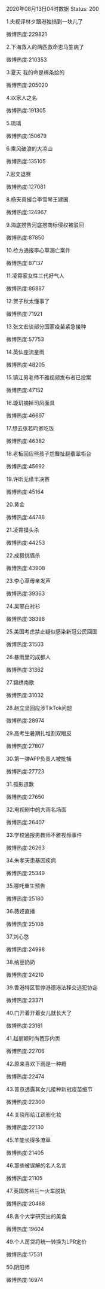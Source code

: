 2020年08月13日04时数据
Status: 200

1.央视评林夕跟港独搞到一块儿了

微博热度:229821

2.下海救人的两匹救命恩马生病了

微博热度:210353

3.夏天 我的命是棉条给的

微博热度:205020

4.以家人之名

微博热度:191305

5.琉璃

微博热度:150679

6.乘风破浪的大凉山

微博热度:135105

7.思文退赛

微博热度:127081

8.杨天真撮合李雪琴王建国

微博热度:124967

9.海底捞告河底捞商标侵权被驳回

微博热度:87850

10.检方通报李心草溺亡案件

微博热度:87137

11.凌霄家女性三代好气人

微博热度:86887

12.贺子秋太懂事了

微博热度:71921

13.张文宏谈部分国家疫苗紧急接种

微博热度:57753

14.英仙座流星雨

微博热度:48205

15.镇江男老师不雅视频发布者已投案

微博热度:47152

16.璇玑摘掉司凤面具

微博热度:46697

17.想去张若昀家吃饭

微博热度:46382

18.老板回应熊孩子尬舞扯翻翡翠柜台

微博热度:45692

19.许昕无缘半决赛

微博热度:45164

20.黄金

微博热度:44788

21.凌霄摸头杀

微博热度:44253

22.成毅挑眉杀

微博热度:43908

23.李心草母亲发声

微博热度:39363

24.吴邪白衬衫

微博热度:38398

25.美国考虑禁止疑似感染新冠公民回国

微博热度:31503

26.暴雨里的成都人

微博热度:31362

27.锦绣南歌

微博热度:31032

28.赵立坚回应涉TikTok问题

微博热度:28974

29.高考生暑期扎堆割双眼皮

微博热度:27807

30.第一弹APP负责人被批捕

微博热度:27723

31.孤影道歉

微博热度:27650

32.电视剧中的大雨名场面

微博热度:26407

33.学校通报男教师不雅视频事件

微博热度:26263

34.朱孝天患基因疾病

微博热度:25349

35.哪吒重生预告

微博热度:25180

36.薇娅直播

微博热度:25108

37.刘心悠

微博热度:24998

38.纳豆奶奶

微博热度:24210

39.香港特区暂停港德港法移交逃犯协定

微博热度:23371

40.门开着开着女儿就长大了

微博热度:23161

41.赵丽颖时尚芭莎内页

微博热度:22706

42.原来喜欢下雨是一种瘾

微博热度:22474

43.普京透露其女儿接种新冠疫苗细节

微博热度:22300

44.关晓彤给江疏影化妆

微博热度:22130

45.羊能长得多潦草

微博热度:21405

46.那些被误解的名人名言

微博热度:21105

47.英国苏格兰一火车脱轨

微博热度:20488

48.各个大学研究出的美食

微博热度:19604

49.个人房贷将统一转换为LPR定价

微博热度:17531

50.阴阳师

微博热度:16974

